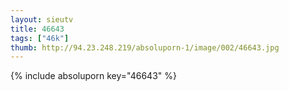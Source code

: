 ```yaml
--- 
layout: sieutv
title: 46643
tags: ["46k"]
thumb: http://94.23.248.219/absoluporn-1/image/002/46643.jpg
---
```

{% include absoluporn key="46643" %} 
